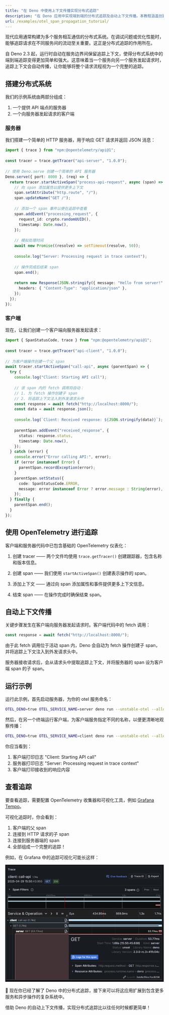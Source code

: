 ```yaml
---
title: "在 Deno 中使用上下文传播实现分布式追踪"
description: "在 Deno 应用中实现端到端的分布式追踪及自动上下文传播。本教程涵盖创建追踪服务、追踪上下文的自动传播，以及分布式追踪的可视化。"
url: /examples/otel_span_propagation_tutorial/
---
```


现代应用通常构建为多个服务相互通信的分布式系统。在调试问题或优化性能时，能够追踪请求在不同服务间的流动至关重要。这正是分布式追踪的作用所在。

自 Deno 2.3 起，运行时自动在服务边界间保留追踪上下文，使得分布式系统中的端到端追踪变得更加简单和强大。这意味着当一个服务向另一个服务发起请求时，追踪上下文会自动传播，让你能够将整个请求流程视为一个完整的追踪。

## 搭建分布式系统

我们的示例系统由两部分组成：

1. 一个提供 API 端点的服务器
2. 一个向服务器发起请求的客户端

### 服务器

我们搭建一个简单的 HTTP 服务器，用于响应 GET 请求并返回 JSON 消息：

```ts title="server.ts"
import { trace } from "npm:@opentelemetry/api@1";

const tracer = trace.getTracer("api-server", "1.0.0");

// 使用 Deno.serve 创建一个简单的 API 服务器
Deno.serve({ port: 8000 }, (req) => {
  return tracer.startActiveSpan("process-api-request", async (span) => {
    // 向 span 添加属性以提供更多上下文
    span.setAttribute("http.route", "/");
    span.updateName("GET /");

    // 添加一个 span 事件以便在追踪中查看
    span.addEvent("processing_request", {
      request_id: crypto.randomUUID(),
      timestamp: Date.now(),
    });

    // 模拟处理时间
    await new Promise((resolve) => setTimeout(resolve, 50));

    console.log("Server: Processing request in trace context");

    // 操作完成后结束 span
    span.end();

    return new Response(JSON.stringify({ message: "Hello from server!" }), {
      headers: { "Content-Type": "application/json" },
    });
  });
});
```

### 客户端

现在，让我们创建一个客户端向服务器发起请求：

```ts title="client.ts"
import { SpanStatusCode, trace } from "npm:@opentelemetry/api@1";

const tracer = trace.getTracer("api-client", "1.0.0");

// 为客户端操作创建一个父 span
await tracer.startActiveSpan("call-api", async (parentSpan) => {
  try {
    console.log("Client: Starting API call");

    // 该 span 内的 fetch 调用将自动：
    // 1. 为 fetch 操作创建子 span
    // 2. 将追踪上下文注入到外发请求头中
    const response = await fetch("http://localhost:8000/");
    const data = await response.json();

    console.log(`Client: Received response: ${JSON.stringify(data)}`);

    parentSpan.addEvent("received_response", {
      status: response.status,
      timestamp: Date.now(),
    });
  } catch (error) {
    console.error("Error calling API:", error);
    if (error instanceof Error) {
      parentSpan.recordException(error);
    }
    parentSpan.setStatus({
      code: SpanStatusCode.ERROR,
      message: error instanceof Error ? error.message : String(error),
    });
  } finally {
    parentSpan.end();
  }
});
```

## 使用 OpenTelemetry 进行追踪

客户端和服务器代码中已包含基础的 OpenTelemetry 仪表化：

1. 创建 tracer —— 两个文件均使用 `trace.getTracer()` 创建跟踪器，包含名称和版本信息。

2. 创建 span —— 我们使用 `startActiveSpan()` 创建表示操作的 span。

3. 添加上下文 —— 通过向 span 添加属性和事件提供更多上下文信息。

4. 结束 span —— 在操作完成时确保结束 span。

## 自动上下文传播

关键步骤发生在客户端向服务器发起请求时。客户端代码中的 fetch 调用：

```ts
const response = await fetch("http://localhost:8000/");
```

由于此 fetch 调用位于活动 span 内，Deno 会自动为 fetch 操作创建子 span，并将追踪上下文注入到外发请求头中。

服务器接收请求后，会从请求头中提取追踪上下文，并将服务器的 span 设为客户端 span 的子 span。

## 运行示例

运行此示例，首先启动服务器，为你的 otel 服务命名：

```sh
OTEL_DENO=true OTEL_SERVICE_NAME=server deno run --unstable-otel --allow-net server.ts
```

然后，在另一个终端运行客户端，为客户端服务指定不同的名称，以便更清晰地观察传播：

```sh
OTEL_DENO=true OTEL_SERVICE_NAME=client deno run --unstable-otel --allow-net client.ts
```

你应当看到：

1. 客户端打印日志 "Client: Starting API call"
2. 服务器打印日志 "Server: Processing request in trace context"
3. 客户端打印接收到的响应内容

## 查看追踪

要查看追踪，需要配置 OpenTelemetry 收集器和可视化工具，例如 [Grafana Tempo](/runtime/fundamentals/open_telemetry/#quick-start)。

可视化追踪时，你会看到：

1. 客户端的父 span
2. 连接到 HTTP 请求的子 span
3. 连接到服务器端的 span
4. 全部组成一个完整的追踪！

例如，在 Grafana 中的追踪可视化可能长这样：

![Viewing expanded traces in Grafana](./images/how-to/grafana/propagation.png)

🦕 现在你已经了解了 Deno 中的分布式追踪，接下来可以将这应用扩展到包含更多服务和异步操作的复杂系统中。

借助 Deno 的自动上下文传播，实现分布式追踪比以往任何时候都更简单！